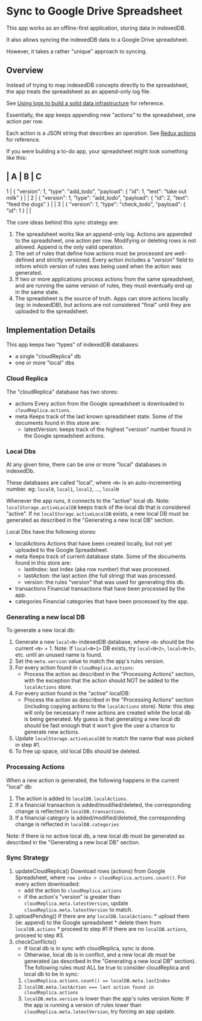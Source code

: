 # Sync to Google Drive Spreadsheet
This app works as an offline-first application, storing data in indexedDB.

It also allows syncing the indexedDB data to a Google Drive spreadsheet.

However, it takes a rather "unique" approach to syncing.

## Overview
Instead of trying to map indexedDB concepts directly to the spreadsheet, the app treats the spreadsheet as an append-only log file.

See [Using logs to build a solid data infrastructure](http://martin.kleppmann.com/2015/05/27/logs-for-data-infrastructure.html) for reference.

Essentially, the app keeps appending new "actions" to the spreadsheet, one action per row.

Each action is a JSON string that describes an operation. See [Redux actions](https://redux.js.org/basics/actions/) for reference.

If you were building a to-do app, your spreadsheet might look something like this:

  | A                                                                                   | B | C
------------------------------------------------------------------------------------------------
1 | { "version": 1, "type": "add_todo", "payload": { "id": 1, "text": "take out milk" } |   |
2 | { "version": 1, "type": "add_todo", "payload": { "id": 2, "text": "feed the dogs" } |   |
3 | { "version": 1, "type": "check_todo", "payload": { "id": 1 }                        |   |

The core ideas behind this sync strategy are:
1. The spreadsheet works like an append-only log. Actions are appended to the spreadsheet, one action per row. Modifying or deleting rows is not allowed. Append is the only valid operation.
2. The set of rules that define how actions must be processed are well-defined and strictly versioned. Every action includes a "version" field to inform which version of rules was being used when the action was generated.
3. If two or more applications process actions from the same spreadsheet, and are running the same version of rules, they must eventually end up in the same state.
4. The spreadsheet is the source of truth. Apps can store actions locally (eg: in indexedDB), but actions are not considered "final" until they are uploaded to the spreadsheet.

## Implementation Details
This app keeps two "types" of indexedDB databases:
- a single "cloudReplica" db
- one or more "local" dbs

### Cloud Replica
The "cloudReplica" database has two stores:
- actions
    Every action from the Google spreadsheet is downloaded to `cloudReplica.actions`.
- meta
    Keeps track of the last known spreadsheet state. Some of the documents found in this store are:
    * latestVersion: keeps track of the highest "version" number found in the Google spreadsheet actions.

### Local Dbs
At any given time, there can be one or more "local" databases in indexedDb.

These databases are called "local<N>", where `<N>` is an auto-incrementing number.
eg: `local0`, `local1`, `local2`, ..., `localN`

Whenever the app runs, it connects to the "active" local db.
    Note: `localStorage.activeLocalDB` keeps track of the local db that is considered "active". If no `localStorage.activeLocalDB` exists, a new local DB must be generated as described in the "Generating a new local DB" section.

Local Dbs have the following stores:
- localActions
    Actions that have been created locally, but not yet uploaded to the Google Spreadsheet.
- meta
    Keeps track of current database state. Some of the documents found in this store are:
    * lastIndex: last index (aka row number) that was processed.
    * lastAction: the last action (the full string) that was processed.
    * version: the rules "version" that was used for generating this db.
- transactions
    Financial transactions that have been processed by the app.
- categories
    Financial categories that have been processed by the app.

### Generating a new local DB
To generate a new local db:
1. Generate a new `local<N>` indexedDB database, where `<N>` should be the current `<N>` + 1.
    Note: If `local<N+1>` DB exists, try `local<N+2>`, `local<N+3>`, etc. until an unused name is found.
2. Set the `meta.version` value to match the app's rules version.
3. For every action found in `cloudReplica.actions`:
    * Process the action as described in the "Processing Actions" section, with the exception that the action should NOT be added to the `localActions` store.
4. For every action found in the "active" localDB:
    * Process the action as described in the "Processing Actions" section (including copying actions to the `localActions` store).
    Note: this step will only be necessary if new actions are created while the local db is being generated. My guess is that generating a new local db should be fast enough that it won't give the user a chance to generate new actions.
5. Update `localStorage.activeLocalDB` to match the name that was picked in step #1.
6. To free up space, old local DBs should be deleted.

### Processing Actions
When a new action is generated, the following happens in the current "local" db:
1. The action is added to `localDB.localActions`.
2. If a financial transaction is added/modified/deleted, the corresponding change is reflected in `localDB.transactions`.
3. If a financial category is added/modified/deleted, the corresponding change is reflected in `localDB.categories`

Note: if there is no active local db, a new local db must be generated as described in the "Generating a new local DB" section.

### Sync Strategy
1. updateCloudReplica()
    Download rows (actions) from Google Spreadsheet, where `row index > cloudReplica.actions.count()`.
    For every action downloaded:
    * add the action to `cloudReplica.actions`
    * if the action's "version" is greater than `cloudReplica.meta.latestVersion`, update `cloudReplica.meta.latestVersion` to match.
2. uploadPending()
    If there are any `localDB.localActions`:
        * upload them (ie: append) to the Google spreadsheet
        * delete them from `localDB.actions`
        * proceed to step #1
    If there are no `localDB.actions`, proceed to step #3.
3. checkConflicts()
    - If local db is in sync with cloudReplica, sync is done.
    - Otherwise, local db is in conflict, and a new local db must be generated (as described in the "Generating a new local DB" section).
    The following rules must ALL be true to consider cloudReplica and local db to be in sync:
    1. `cloudReplica.actions.count() == localDB.meta.lastIndex`
    2. `localDB.meta.lastAction === last action found in cloudReplica.actions`
    3. `localDB.meta.version` is lower than the app's rules version
    Note: If the app is running a version of rules lower than `cloudReplica.meta.latestVersion`, try forcing an app update.
